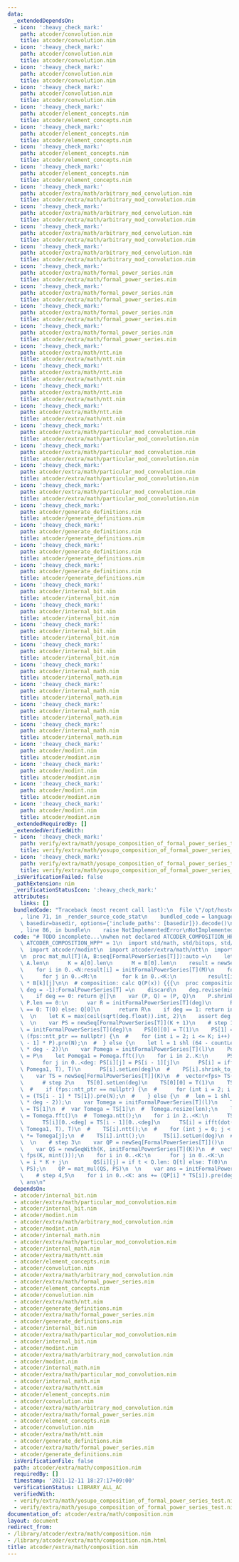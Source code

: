 ```yaml
---
data:
  _extendedDependsOn:
  - icon: ':heavy_check_mark:'
    path: atcoder/convolution.nim
    title: atcoder/convolution.nim
  - icon: ':heavy_check_mark:'
    path: atcoder/convolution.nim
    title: atcoder/convolution.nim
  - icon: ':heavy_check_mark:'
    path: atcoder/convolution.nim
    title: atcoder/convolution.nim
  - icon: ':heavy_check_mark:'
    path: atcoder/convolution.nim
    title: atcoder/convolution.nim
  - icon: ':heavy_check_mark:'
    path: atcoder/element_concepts.nim
    title: atcoder/element_concepts.nim
  - icon: ':heavy_check_mark:'
    path: atcoder/element_concepts.nim
    title: atcoder/element_concepts.nim
  - icon: ':heavy_check_mark:'
    path: atcoder/element_concepts.nim
    title: atcoder/element_concepts.nim
  - icon: ':heavy_check_mark:'
    path: atcoder/element_concepts.nim
    title: atcoder/element_concepts.nim
  - icon: ':heavy_check_mark:'
    path: atcoder/extra/math/arbitrary_mod_convolution.nim
    title: atcoder/extra/math/arbitrary_mod_convolution.nim
  - icon: ':heavy_check_mark:'
    path: atcoder/extra/math/arbitrary_mod_convolution.nim
    title: atcoder/extra/math/arbitrary_mod_convolution.nim
  - icon: ':heavy_check_mark:'
    path: atcoder/extra/math/arbitrary_mod_convolution.nim
    title: atcoder/extra/math/arbitrary_mod_convolution.nim
  - icon: ':heavy_check_mark:'
    path: atcoder/extra/math/arbitrary_mod_convolution.nim
    title: atcoder/extra/math/arbitrary_mod_convolution.nim
  - icon: ':heavy_check_mark:'
    path: atcoder/extra/math/formal_power_series.nim
    title: atcoder/extra/math/formal_power_series.nim
  - icon: ':heavy_check_mark:'
    path: atcoder/extra/math/formal_power_series.nim
    title: atcoder/extra/math/formal_power_series.nim
  - icon: ':heavy_check_mark:'
    path: atcoder/extra/math/formal_power_series.nim
    title: atcoder/extra/math/formal_power_series.nim
  - icon: ':heavy_check_mark:'
    path: atcoder/extra/math/formal_power_series.nim
    title: atcoder/extra/math/formal_power_series.nim
  - icon: ':heavy_check_mark:'
    path: atcoder/extra/math/ntt.nim
    title: atcoder/extra/math/ntt.nim
  - icon: ':heavy_check_mark:'
    path: atcoder/extra/math/ntt.nim
    title: atcoder/extra/math/ntt.nim
  - icon: ':heavy_check_mark:'
    path: atcoder/extra/math/ntt.nim
    title: atcoder/extra/math/ntt.nim
  - icon: ':heavy_check_mark:'
    path: atcoder/extra/math/ntt.nim
    title: atcoder/extra/math/ntt.nim
  - icon: ':heavy_check_mark:'
    path: atcoder/extra/math/particular_mod_convolution.nim
    title: atcoder/extra/math/particular_mod_convolution.nim
  - icon: ':heavy_check_mark:'
    path: atcoder/extra/math/particular_mod_convolution.nim
    title: atcoder/extra/math/particular_mod_convolution.nim
  - icon: ':heavy_check_mark:'
    path: atcoder/extra/math/particular_mod_convolution.nim
    title: atcoder/extra/math/particular_mod_convolution.nim
  - icon: ':heavy_check_mark:'
    path: atcoder/extra/math/particular_mod_convolution.nim
    title: atcoder/extra/math/particular_mod_convolution.nim
  - icon: ':heavy_check_mark:'
    path: atcoder/generate_definitions.nim
    title: atcoder/generate_definitions.nim
  - icon: ':heavy_check_mark:'
    path: atcoder/generate_definitions.nim
    title: atcoder/generate_definitions.nim
  - icon: ':heavy_check_mark:'
    path: atcoder/generate_definitions.nim
    title: atcoder/generate_definitions.nim
  - icon: ':heavy_check_mark:'
    path: atcoder/generate_definitions.nim
    title: atcoder/generate_definitions.nim
  - icon: ':heavy_check_mark:'
    path: atcoder/internal_bit.nim
    title: atcoder/internal_bit.nim
  - icon: ':heavy_check_mark:'
    path: atcoder/internal_bit.nim
    title: atcoder/internal_bit.nim
  - icon: ':heavy_check_mark:'
    path: atcoder/internal_bit.nim
    title: atcoder/internal_bit.nim
  - icon: ':heavy_check_mark:'
    path: atcoder/internal_bit.nim
    title: atcoder/internal_bit.nim
  - icon: ':heavy_check_mark:'
    path: atcoder/internal_math.nim
    title: atcoder/internal_math.nim
  - icon: ':heavy_check_mark:'
    path: atcoder/internal_math.nim
    title: atcoder/internal_math.nim
  - icon: ':heavy_check_mark:'
    path: atcoder/internal_math.nim
    title: atcoder/internal_math.nim
  - icon: ':heavy_check_mark:'
    path: atcoder/internal_math.nim
    title: atcoder/internal_math.nim
  - icon: ':heavy_check_mark:'
    path: atcoder/modint.nim
    title: atcoder/modint.nim
  - icon: ':heavy_check_mark:'
    path: atcoder/modint.nim
    title: atcoder/modint.nim
  - icon: ':heavy_check_mark:'
    path: atcoder/modint.nim
    title: atcoder/modint.nim
  - icon: ':heavy_check_mark:'
    path: atcoder/modint.nim
    title: atcoder/modint.nim
  _extendedRequiredBy: []
  _extendedVerifiedWith:
  - icon: ':heavy_check_mark:'
    path: verify/extra/math/yosupo_composition_of_formal_power_series_test.nim
    title: verify/extra/math/yosupo_composition_of_formal_power_series_test.nim
  - icon: ':heavy_check_mark:'
    path: verify/extra/math/yosupo_composition_of_formal_power_series_test.nim
    title: verify/extra/math/yosupo_composition_of_formal_power_series_test.nim
  _isVerificationFailed: false
  _pathExtension: nim
  _verificationStatusIcon: ':heavy_check_mark:'
  attributes:
    links: []
  bundledCode: "Traceback (most recent call last):\n  File \"/opt/hostedtoolcache/Python/3.10.1/x64/lib/python3.10/site-packages/onlinejudge_verify/documentation/build.py\"\
    , line 71, in _render_source_code_stat\n    bundled_code = language.bundle(stat.path,\
    \ basedir=basedir, options={'include_paths': [basedir]}).decode()\n  File \"/opt/hostedtoolcache/Python/3.10.1/x64/lib/python3.10/site-packages/onlinejudge_verify/languages/nim.py\"\
    , line 86, in bundle\n    raise NotImplementedError\nNotImplementedError\n"
  code: "# TODO incomplete...\nwhen not declared ATCODER_COMPOSITION_HPP:\n  const\
    \ ATCODER_COMPOSITION_HPP* = 1\n  import std/math, std/bitops, std/sequtils\n\
    \  import atcoder/modint\n  import atcoder/extra/math/ntt\n  import atcoder/extra/math/formal_power_series\n\
    \n  proc mat_mul[T](A, B:seq[FormalPowerSeries[T]]):auto =\n    let\n      N =\
    \ A.len\n      K = A[0].len\n      M = B[0].len\n    result = newSeq[FormalPowerSeries[T]](N)\n\
    \    for i in 0..<N:result[i] = initFormalPowerSeries[T](M)\n    for i in 0..<N:\n\
    \      for j in 0..<M:\n        for k in 0..<K:\n          result[i][j] += A[i][k]\
    \ * B[k][j]\n\n  # composition: calc Q(P(x)) {{{\n  proc composition*[T](P, Q:FormalPowerSeries[T],\
    \ deg = -1):FormalPowerSeries[T] =\n    discard\n    deg.revise(min(P.len, Q.len))\n\
    \    if deg == 0: return @[]\n    var (P, Q) = (P, Q)\n    P.shrink()\n    if\
    \ P.len == 0:\n      var R = initFormalPowerSeries[T](deg)\n      R[0] = if Q.len\
    \ == 0: T(0) else: Q[0]\n      return R\n    if deg == 1: return initFormalPowerSeries[T](@[Q.eval(P[0])])\n\
    \  \n    let K = max(ceil(sqrt(deg.float)).int, 2)\n    assert deg <= K * K\n\
    \  \n    var PS = newSeq[FormalPowerSeries[T]](K + 1)\n    # step 1\n    PS[0]\
    \ = initFormalPowerSeries[T](deg)\n    PS[0][0] = T(1)\n    PS[1] = P\n  #  if\
    \ (fps::ntt_ptr == nullptr) {\n  #    for (int i = 2; i <= K; i++) PS[i] = (PS[i\
    \ - 1] * P).pre(N);\n  #  } else {\n    let l = 1 shl (64 - countLeadingZeroBits(2\
    \ * deg - 2))\n    var Pomega = initFormalPowerSeries[T](l)\n    Pomega[0..<P.len]\
    \ = P\n    let Pomega1 = Pomega.fft()\n    for i in 2..K:\n      PS[i].setLen(l)\n\
    \      for j in 0..<deg: PS[i][j] = PS[i - 1][j]\n      PS[i] = ifft(dot(PS[i].fft,\
    \ Pomega1, T), T)\n      PS[i].setLen(deg)\n  #    PS[i].shrink_to_fit()\n  \n\
    \    var TS = newSeq[FormalPowerSeries[T]](K)\n  #  vector<fps> TS(K);\n  #  {\n\
    \      # step 2\n    TS[0].setLen(deg)\n    TS[0][0] = T(1)\n    TS[1] = PS[K]\n\
    \  #    if (fps::ntt_ptr == nullptr) {\n  #      for (int i = 2; i < K; i++) TS[i]\
    \ = (TS[i - 1] * TS[1]).pre(N);\n  #    } else {\n  #  len = 1 shl (64 - countLeadingZeroBits(2\
    \ * deg - 2));\n    var Tomega = initFormalPowerSeries[T](l)\n    Tomega[0..<TS[1].len]\
    \ = TS[1]\n  #  var Tomega = TS[1]\n  #  Tomega.resize(len);\n    let Tomega1\
    \ = Tomega.fft()\n  #  Tomega.ntt();\n    for i in 2..<K:\n      TS[i].setLen(l)\n\
    \      TS[i][0..<deg] = TS[i - 1][0..<deg]\n      TS[i] = ifft(dot(TS[i].fft,\
    \ Tomega1, T), T)\n  #    TS[i].ntt();\n  #    for (int j = 0; j < len; j++) TS[i][j]\
    \ *= Tomega[j];\n  #    TS[i].intt();\n      TS[i].setLen(deg)\n  #    TS[i].shrink_to_fit();\n\
    \  \n    # step 3\n    var QP = newSeq[FormalPowerSeries[T]]()\n    discard PS.pop()\n\
    \    var QS = newSeqWith(K, initFormalPowerSeries[T](K))\n  #  vector<fps> QS(K,\
    \ fps(K, mint()));\n    for i in 0..<K:\n      for j in 0..<K:\n        let t\
    \ = i * K + j\n        QS[i][j] = if t < Q.len: Q[t] else: T(0)\n  #  QP = FastMatProd::strassen(QS,\
    \ PS);\n    QP = mat_mul(QS, PS)\n  \n    var ans = initFormalPowerSeries[T](deg)\n\
    \    # step 4,5\n    for i in 0..<K: ans += (QP[i] * TS[i]).pre(deg)\n    return\
    \ ans\n"
  dependsOn:
  - atcoder/internal_bit.nim
  - atcoder/extra/math/particular_mod_convolution.nim
  - atcoder/internal_bit.nim
  - atcoder/modint.nim
  - atcoder/extra/math/arbitrary_mod_convolution.nim
  - atcoder/modint.nim
  - atcoder/internal_math.nim
  - atcoder/extra/math/particular_mod_convolution.nim
  - atcoder/internal_math.nim
  - atcoder/extra/math/ntt.nim
  - atcoder/element_concepts.nim
  - atcoder/convolution.nim
  - atcoder/extra/math/arbitrary_mod_convolution.nim
  - atcoder/extra/math/formal_power_series.nim
  - atcoder/element_concepts.nim
  - atcoder/convolution.nim
  - atcoder/extra/math/ntt.nim
  - atcoder/generate_definitions.nim
  - atcoder/extra/math/formal_power_series.nim
  - atcoder/generate_definitions.nim
  - atcoder/internal_bit.nim
  - atcoder/extra/math/particular_mod_convolution.nim
  - atcoder/internal_bit.nim
  - atcoder/modint.nim
  - atcoder/extra/math/arbitrary_mod_convolution.nim
  - atcoder/modint.nim
  - atcoder/internal_math.nim
  - atcoder/extra/math/particular_mod_convolution.nim
  - atcoder/internal_math.nim
  - atcoder/extra/math/ntt.nim
  - atcoder/element_concepts.nim
  - atcoder/convolution.nim
  - atcoder/extra/math/arbitrary_mod_convolution.nim
  - atcoder/extra/math/formal_power_series.nim
  - atcoder/element_concepts.nim
  - atcoder/convolution.nim
  - atcoder/extra/math/ntt.nim
  - atcoder/generate_definitions.nim
  - atcoder/extra/math/formal_power_series.nim
  - atcoder/generate_definitions.nim
  isVerificationFile: false
  path: atcoder/extra/math/composition.nim
  requiredBy: []
  timestamp: '2021-12-11 18:27:17+09:00'
  verificationStatus: LIBRARY_ALL_AC
  verifiedWith:
  - verify/extra/math/yosupo_composition_of_formal_power_series_test.nim
  - verify/extra/math/yosupo_composition_of_formal_power_series_test.nim
documentation_of: atcoder/extra/math/composition.nim
layout: document
redirect_from:
- /library/atcoder/extra/math/composition.nim
- /library/atcoder/extra/math/composition.nim.html
title: atcoder/extra/math/composition.nim
---
```

